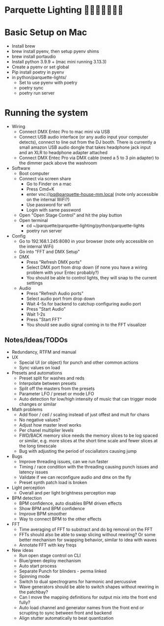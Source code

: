 # Parquette Lighting 🏋️‍♀️🕺🪩🕺🏋️‍♀️

# Basic Setup on Mac

* Install brew
* brew install pyenv, then setup pyenv shims
* brew install portaudio
* Install python 3.9.9 + (mac mini running 3.13.3)
* Create a pyenv or set global
* Pip install poetry in pyenv
* in python/parquette-lights/
	* Set to use pyenv with poetry
	* poetry sync
	* poetry run server

# Running the system

* Wiring
	* Connect DMX Entec Pro to mac mini via USB
	* Connect USB audio interface (or any audio input your computer detects), connect to line out from the DJ booth. There is currently a small amazon USB audio dongle that takes headphone jack input and an XLR to headphone adapter attached
	* Connect DMX Entec Pro via DMX cable (need a 5 to 3 pin adapter) to the dimmer pack above the washroom
* Software
	* Boot computer
	* Connect via screen share
		* Go to Finder on a mac
		* Press Cmd+K
		* enter vnc://pq@parquette-house-mm.local (note only accessible on the internal WiFi?)
		* Use password for wifi
		* Login with same password
	* Open "Open Stage Control" and hit the play button
	* Open terminal
		* cd ~/parquette/parquette-lighting/python/parquette-lights
		* poetry run server
* Config
	* Go to 192.168.1.245:8080 in your browser (note only accessible on the internal WiFi)
	* Go into "FFT and DMX Setup"
	* DMX
		* Press "Refresh DMX ports"
		* Select DMX port from drop down (if none you have a wiring problem with your Entec probably?)
		* You should be able to control lights, they will snap to the current settings
	* Audio
		* Press "Refresh Audio ports"
		* Select audio port from drop down
		* Wait 4-5s for backend to catchup configuring audio port
		* Press "Start Audio"
		* Wait 1-2s
		* Press "Start FFT"
		* You should see audio signal coming in to the FFT visualizer

## Notes/Ideas/TODOs
* Redundancy, RTFM and manual
* UX
	* Special UI (or object) for punch and other common actions
	* Sync values on load
* Presets and automations
	* Preset split for washes and reds
	* Interpolate between presets
	* Split off the masters from the presets
	* Parameter LFO / preset or mode LFO
	* Auto detection for low/high intensity of music that can trigger mode changes or similar
* Math problems
	* Add floor / ceil / scaling instead of just offest and mult for chans
	* No negative values?
	* Adjust how master level works
	* Per chanel multiplier levels
	* FWD/BACK memory slice needs the memory slices to be log spaced or similar, e.g. more slices at the short time scale and fewer slices at the long timescale
	* Bug with adjusting the period of osciallators causing jump
* Bugs
	* Improve threading issues, can we run faster
	* Timing / race condition with the threading causing punch issues and latency issues
	* Validate if we can reconfigure audio and dmx on the fly
	* Preset synth patch load is broken
* Light perception
	* Overall and per light brightness perception map
* BPM detection
	* BPM confidence, auto disables BPM driven effects
	* Show BPM and BPM confidence
	* Improve BPM smoother
	* Way to connect BPM to the other effects
* FFT 
	* Time averaging of FFT to substract and do bg removal on the FFT
	* FFTs should also be able to swap slicing without rewiring? Or some better mechanism for swapping behavior, similar to idea with waves
	* Annotate FFT with key freqs
* New ideas
	* Run open stage control on CLI
	* Blue/green deploy mechanism
	* Auto start process
	* Separate Punch for blinders - perma linked
	* Spinning mode
	* Switch to dual spectrograms for harmonic and percussive
	* Wave generators should be able to switch shapes without rewiring in the patchbay?
	* Can I move the mapping definitions for output mix into the front end fully?
	* Auto load channel and generator names from the front end or scrupting to sync between front and backend
	* Align stutter automatically to beat quantization
